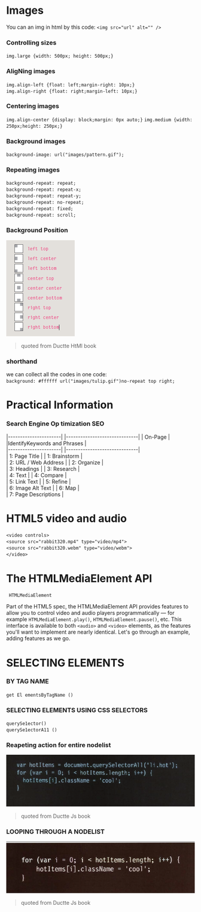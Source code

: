 # Images    

You can an img in html by this code:
`<img src="url" alt="" />`   

### Controlling sizes   

`img.large {width: 500px; height: 500px;}`   

### AligNing images   

`img.align-left {float: left;margin-right: 10px;}`   
`img.align-right {float: right;margin-left: 10px;}`  


### Centering images    

`img.align-center {display: block;margin: 0px auto;}`
`img.medium {width: 250px;height: 250px;}`


### Background images

`background-image: url("images/pattern.gif");`    

### Repeating images   

`background-repeat: repeat;`   
`background-repeat: repeat-x;`   
`background-repeat: repeat-y;`  
`background-repeat: no-repeat;`  
`background-repeat: fixed;`  
`background-repeat: scroll;`   


### Background Position    

![ob](img.PNG)    
> quoted from Ductte HtMl book   



### shorthand   

we can collect all the codes in one code:   
`background: #ffffff url("images/tulip.gif")no-repeat top right;`   



# Practical Information   

### Search Engine Op timization SEO   

|----------------------|       |------------------------------|
| On-Page              |       |IdentifyKeywords and Phrases  |                 
|----------------------|       |------------------------------|                                                         
| 1: Page Title        |       |  1: Brainstorm               |  
| 2: URL / Web Address |       |  2: Organize                 |  
| 3: Headings          |       |  3: Research                 |  
| 4: Text              |       |  4: Compare                  |    
| 5: Link Text         |       |  5: Refine                   |  
| 6: Image Alt Text    |       |  6: Map                      |  
| 7: Page Descriptions |





# HTML5 video and audio    

`<video controls>`   
 `<source src="rabbit320.mp4" type="video/mp4">`   
 `<source src="rabbit320.webm" type="video/webm">`    
`</video>`   


# The HTMLMediaElement API   

` HTMLMediaElement`

Part of the HTML5 spec, the HTMLMediaElement API provides features to allow you to control video and audio players programmatically — for example `HTMLMediaElement.play()`, `HTMLMediaElement.pause()`, etc. This interface is available to both `<audio>` and `<video>` elements, as the features you'll want to implement are nearly identical. Let's go through an example, adding features as we go.    




# SELECTING ELEMENTS 


### BY TAG NAME    

`get El ementsByTagName ()`   


### SELECTING ELEMENTS USING CSS SELECTORS   

`querySe1ector()`   
`querySe1ectorA11 ()`   


### Reapeting action for entire nodelist   


![ob](repet.PNG)    
> quoted from Ductte Js book   


### LOOPING THROUGH A NODELIST   

![ob](node1.PNG)    
> quoted from Ductte Js book   



